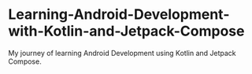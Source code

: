 # Learning-Android-Development-with-Kotlin-and-Jetpack-Compose
 My journey of learning Android Development using Kotlin and Jetpack Compose.
